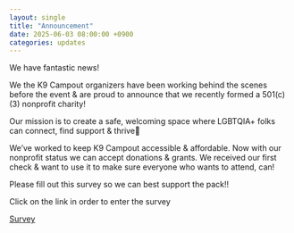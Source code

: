 ```yaml
---
layout: single
title: "Announcement"
date: 2025-06-03 08:00:00 +0900
categories: updates
---
```

We have fantastic news!

We the K9 Campout organizers have been working behind the scenes before the event & are proud to announce that we recently formed a 501(c)(3) nonprofit charity!

Our mission is to create a safe, welcoming space where LGBTQIA+ folks can connect, find support & thrive🐾

We’ve worked to keep K9 Campout accessible & affordable. Now with our nonprofit status we can accept donations & grants. We received our first check & want to use it to make sure everyone who wants to attend, can!

Please fill out this survey so we can best support the pack!!

Click on the link in order to enter the survey

[Survey](https://t.me/k9campout/110)
